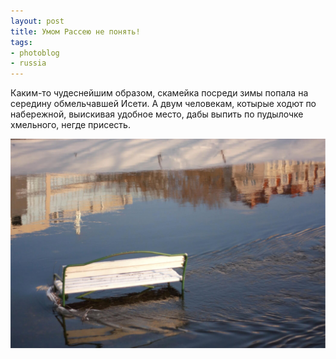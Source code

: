 ```yaml
---
layout: post
title: Умом Рассею не понять!
tags:
- photoblog
- russia
---
```


Каким-то чудеснейшим образом, скамейка&nbsp;посреди зимы&nbsp;попала на середину обмельчавшей Исети. А двум человекам, котырые ходют по набережной,&nbsp;выискивая удобное место,&nbsp;дабы выпить по пудылочке хмельного,&nbsp;негде присесть.

![Cкамейка путешествует по реке Исеть, Екатеринбург, фото Дмитрия Афонина](/assets/images/2017/10/Screen-Shot-2017-10-09-at-23.22.08.jpg)

